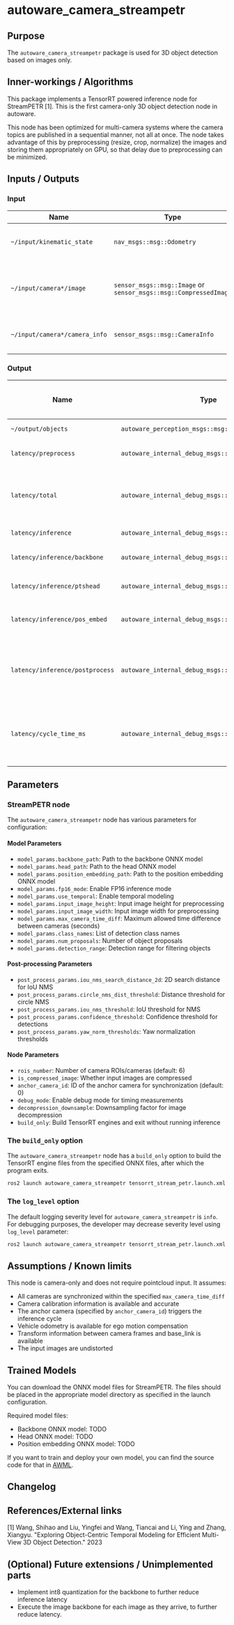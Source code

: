 # autoware_camera_streampetr

## Purpose

The `autoware_camera_streampetr` package is used for 3D object detection based on images only.

## Inner-workings / Algorithms

This package implements a TensorRT powered inference node for StreamPETR [1]. This is the first camera-only 3D object detection node in autoware.

This node has been optimized for multi-camera systems where the camera topics are published in a sequential manner, not all at once. The node takes
advantage of this by preprocessing (resize, crop, normalize) the images and storing them appropriately on GPU, so that delay due to preprocessing can be minimized.

## Inputs / Outputs

### Input

| Name                          | Type                                                             | Description                                                     |
| ----------------------------- | ---------------------------------------------------------------- | --------------------------------------------------------------- |
| `~/input/kinematic_state`     | `nav_msgs::msg::Odometry`                                        | Vehicle kinematic state for ego motion tracking.                |
| `~/input/camera*/image`       | `sensor_msgs::msg::Image` or `sensor_msgs::msg::CompressedImage` | Input image topics (supports both compressed and uncompressed). |
| `~/input/camera*/camera_info` | `sensor_msgs::msg::CameraInfo`                                   | Input camera info topics, for camera parameters.                |

### Output

| Name                            | Type                                                | Description                                                                   | RTX 3090 Latency (ms) |
| ------------------------------- | --------------------------------------------------- | ----------------------------------------------------------------------------- | --------------------- |
| `~/output/objects`              | `autoware_perception_msgs::msg::DetectedObjects`    | Detected objects.                                                             | —                     |
| `latency/preprocess`            | `autoware_internal_debug_msgs::msg::Float64Stamped` | Preprocessing time per image(ms).                                             | 3.25                  |
| `latency/total`                 | `autoware_internal_debug_msgs::msg::Float64Stamped` | Total processing time (ms): preprocessing + inference + postprocessing.       | 26.04                 |
| `latency/inference`             | `autoware_internal_debug_msgs::msg::Float64Stamped` | Total inference time (ms).                                                    | 22.13                 |
| `latency/inference/backbone`    | `autoware_internal_debug_msgs::msg::Float64Stamped` | Backbone inference time (ms).                                                 | 16.21                 |
| `latency/inference/ptshead`     | `autoware_internal_debug_msgs::msg::Float64Stamped` | Points head inference time (ms).                                              | 5.45                  |
| `latency/inference/pos_embed`   | `autoware_internal_debug_msgs::msg::Float64Stamped` | Position embedding inference time (ms).                                       | 0.40                  |
| `latency/inference/postprocess` | `autoware_internal_debug_msgs::msg::Float64Stamped` | Postprocessing time (ms): converting network predictions to Autoware format.  | 0.40                  |
| `latency/cycle_time_ms`         | `autoware_internal_debug_msgs::msg::Float64Stamped` | Cycle time (ms): from receiving the first camera topic to publishing results. | 110.65                |

## Parameters

### StreamPETR node

The `autoware_camera_streampetr` node has various parameters for configuration:

#### Model Parameters

- `model_params.backbone_path`: Path to the backbone ONNX model
- `model_params.head_path`: Path to the head ONNX model
- `model_params.position_embedding_path`: Path to the position embedding ONNX model
- `model_params.fp16_mode`: Enable FP16 inference mode
- `model_params.use_temporal`: Enable temporal modeling
- `model_params.input_image_height`: Input image height for preprocessing
- `model_params.input_image_width`: Input image width for preprocessing
- `model_params.max_camera_time_diff`: Maximum allowed time difference between cameras (seconds)
- `model_params.class_names`: List of detection class names
- `model_params.num_proposals`: Number of object proposals
- `model_params.detection_range`: Detection range for filtering objects

#### Post-processing Parameters

- `post_process_params.iou_nms_search_distance_2d`: 2D search distance for IoU NMS
- `post_process_params.circle_nms_dist_threshold`: Distance threshold for circle NMS
- `post_process_params.iou_nms_threshold`: IoU threshold for NMS
- `post_process_params.confidence_threshold`: Confidence threshold for detections
- `post_process_params.yaw_norm_thresholds`: Yaw normalization thresholds

#### Node Parameters

- `rois_number`: Number of camera ROIs/cameras (default: 6)
- `is_compressed_image`: Whether input images are compressed
- `anchor_camera_id`: ID of the anchor camera for synchronization (default: 0)
- `debug_mode`: Enable debug mode for timing measurements
- `decompression_downsample`: Downsampling factor for image decompression
- `build_only`: Build TensorRT engines and exit without running inference

### The `build_only` option

The `autoware_camera_streampetr` node has a `build_only` option to build the TensorRT engine files from the specified ONNX files, after which the program exits.

```bash
ros2 launch autoware_camera_streampetr tensorrt_stream_petr.launch.xml build_only:=true
```

### The `log_level` option

The default logging severity level for `autoware_camera_streampetr` is `info`. For debugging purposes, the developer may decrease severity level using `log_level` parameter:

```bash
ros2 launch autoware_camera_streampetr tensorrt_stream_petr.launch.xml log_level:=debug
```

## Assumptions / Known limits

This node is camera-only and does not require pointcloud input. It assumes:

- All cameras are synchronized within the specified `max_camera_time_diff`
- Camera calibration information is available and accurate
- The anchor camera (specified by `anchor_camera_id`) triggers the inference cycle
- Vehicle odometry is available for ego motion compensation
- Transform information between camera frames and base_link is available
- The input images are undistorted

## Trained Models

You can download the ONNX model files for StreamPETR. The files should be placed in the appropriate model directory as specified in the launch configuration.

Required model files:

- Backbone ONNX model: TODO
- Head ONNX model: TODO
- Position embedding ONNX model: TODO

If you want to train and deploy your own model, you can find the source code for that in [AWML](https://github.com/tier4/AWML/tree/main/projects/StreamPETR).

## Changelog

## References/External links

[1] Wang, Shihao and Liu, Yingfei and Wang, Tiancai and Li, Ying and Zhang, Xiangyu. "Exploring Object-Centric Temporal Modeling for Efficient Multi-View 3D Object Detection." 2023

## (Optional) Future extensions / Unimplemented parts

- Implement int8 quantization for the backbone to further reduce inference latency
- Execute the image backbone for each image as they arrive, to further reduce latency.
